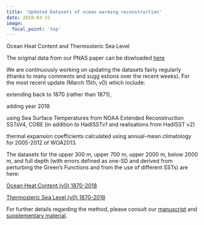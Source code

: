 ```yaml
---
title: 'Updated Datasets of ocean warming reconstruction'
date: 2019-03-15
image:
  focal_point: 'top'
---
```


Ocean Heat Content and Thermosteric Sea Level

<!--more-->

The original data from our PNAS paper can be dowloaded [here](https://www.dropbox.com/s/wx3fj4w61b8yyud/OHC_GF_global.nc?dl=0)

We are continuously working on updating the datasets fairly regularly (thanks to many comments and sugg
estions over the recent weeks). For the most recent update (March 15th, v0) which include:

extending back to 1870 (rather than 1871),

adding year 2018

using Sea Surface Temperatures from NOAA Extended Reconstruction SSTsV4, COBE (in addition to HadISSTv1 and realisations from HadISST v2)

thermal expansion coefficients calculated using annual-mean climatology for 2005-2012 of WOA2013.

The datasets for the upper 300 m, upper 700 m, upper 2000 m, below 2000 m, and full depth (with errors defined as one-SD and derived from perturbing the Green’s Functions and from the use of different SSTs) are here:

[Ocean Heat Content (v0) 1870-2018](https://www.dropbox.com/s/wa5u5bc5y5mym88/OHC_GF_1870_2018.nc?dl=0)

[Thermosteric Sea Level (v0) 1870-2018](https://www.dropbox.com/s/4b1piqgjdekj1gc/ThSL_GF_1870_2018.nc?dl=0)

For further details regarding the method, please consult our [manuscript](https://laurezanna.github.io/files/Zanna-et-al-2019.pdf) and [supplementary material](https://laurezanna.github.io/files/Zanna-et-al-SI-2019.pdf).
